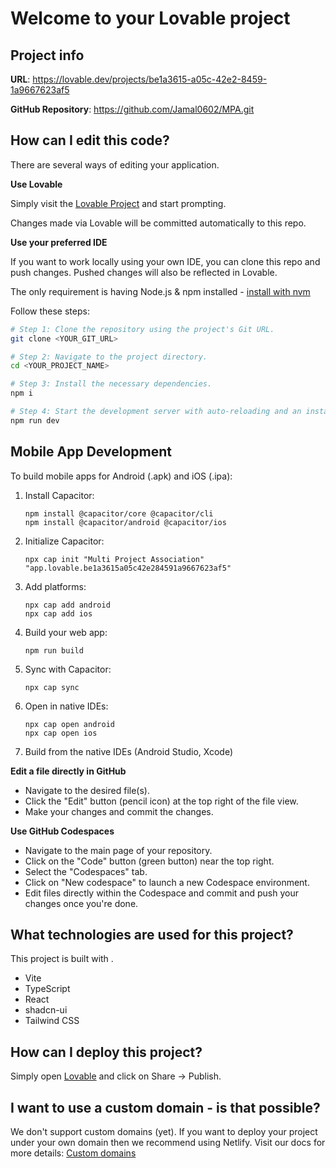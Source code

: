 
# Welcome to your Lovable project

## Project info

**URL**: https://lovable.dev/projects/be1a3615-a05c-42e2-8459-1a9667623af5

**GitHub Repository**: https://github.com/Jamal0602/MPA.git

## How can I edit this code?

There are several ways of editing your application.

**Use Lovable**

Simply visit the [Lovable Project](https://lovable.dev/projects/be1a3615-a05c-42e2-8459-1a9667623af5) and start prompting.

Changes made via Lovable will be committed automatically to this repo.

**Use your preferred IDE**

If you want to work locally using your own IDE, you can clone this repo and push changes. Pushed changes will also be reflected in Lovable.

The only requirement is having Node.js & npm installed - [install with nvm](https://github.com/nvm-sh/nvm#installing-and-updating)

Follow these steps:

```sh
# Step 1: Clone the repository using the project's Git URL.
git clone <YOUR_GIT_URL>

# Step 2: Navigate to the project directory.
cd <YOUR_PROJECT_NAME>

# Step 3: Install the necessary dependencies.
npm i

# Step 4: Start the development server with auto-reloading and an instant preview.
npm run dev
```

## Mobile App Development

To build mobile apps for Android (.apk) and iOS (.ipa):

1. Install Capacitor:
   ```
   npm install @capacitor/core @capacitor/cli
   npm install @capacitor/android @capacitor/ios
   ```

2. Initialize Capacitor:
   ```
   npx cap init "Multi Project Association" "app.lovable.be1a3615a05c42e284591a9667623af5"
   ```

3. Add platforms:
   ```
   npx cap add android
   npx cap add ios
   ```

4. Build your web app:
   ```
   npm run build
   ```

5. Sync with Capacitor:
   ```
   npx cap sync
   ```

6. Open in native IDEs:
   ```
   npx cap open android
   npx cap open ios
   ```

7. Build from the native IDEs (Android Studio, Xcode)

**Edit a file directly in GitHub**

- Navigate to the desired file(s).
- Click the "Edit" button (pencil icon) at the top right of the file view.
- Make your changes and commit the changes.

**Use GitHub Codespaces**

- Navigate to the main page of your repository.
- Click on the "Code" button (green button) near the top right.
- Select the "Codespaces" tab.
- Click on "New codespace" to launch a new Codespace environment.
- Edit files directly within the Codespace and commit and push your changes once you're done.

## What technologies are used for this project?

This project is built with .

- Vite
- TypeScript
- React
- shadcn-ui
- Tailwind CSS

## How can I deploy this project?

Simply open [Lovable](https://lovable.dev/projects/be1a3615-a05c-42e2-8459-1a9667623af5) and click on Share -> Publish.

## I want to use a custom domain - is that possible?

We don't support custom domains (yet). If you want to deploy your project under your own domain then we recommend using Netlify. Visit our docs for more details: [Custom domains](https://docs.lovable.dev/tips-tricks/custom-domain/)
